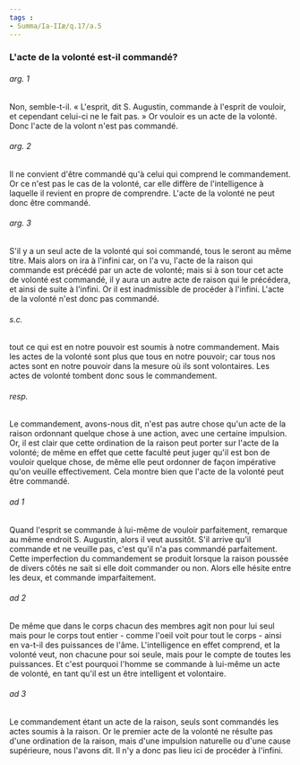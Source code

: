 ```yaml
---
tags : 
- Summa/Ia-IIæ/q.17/a.5
---
```


### L'acte de la volonté est-il commandé?

###### arg. 1
Non, semble-t-il. « L'esprit, dit S. Augustin, commande à l'esprit de vouloir, et cependant celui-ci ne le fait pas. » Or vouloir es un acte de la volonté. Donc l'acte de la volont n'est pas commandé. 

###### arg. 2
Il ne convient d'être commandé qu'à celui qui comprend le commandement. Or ce n'est pas le cas de la volonté, car elle diffère de l'intelligence à laquelle il revient en propre de comprendre. L'acte de la volonté ne peut donc être commandé. 

###### arg. 3
S'il y a un seul acte de la volonté qui soi commandé, tous le seront au même titre. Mais alors on ira à l'infini car, on l'a vu, l'acte de la raison qui commande est précédé par un acte de volonté; mais si à son tour cet acte de volonté est commandé, il y aura un autre acte de raison qui le précédera, et ainsi de suite à l'infini. Or il est inadmissible de procéder à l'infini. L'acte de la volonté n'est donc pas commandé. 

###### s.c.
tout ce qui est en notre pouvoir est soumis à notre commandement. Mais les actes de la volonté sont plus que tous en notre pouvoir; car tous nos actes sont en notre pouvoir dans la mesure où ils sont volontaires. Les actes de volonté tombent donc sous le commandement. 

###### resp.
Le commandement, avons-nous dit, n'est pas autre chose qu'un acte de la raison ordonnant quelque chose à une action, avec une certaine impulsion. Or, il est clair que cette ordination de la raison peut porter sur l'acte de la volonté; de même en effet que cette faculté peut juger qu'il est bon de vouloir quelque chose, de même elle peut ordonner de façon impérative qu'on veuille effectivement. Cela montre bien que l'acte de la volonté peut être commandé. 

###### ad 1
Quand l'esprit se commande à lui-même de vouloir parfaitement, remarque au même endroit S. Augustin, alors il veut aussitôt. S'il arrive qu'il commande et ne veuille pas, c'est qu'il n'a pas commandé parfaitement. Cette imperfection du commandement se produit lorsque la raison poussée de divers côtés ne sait si elle doit commander ou non. Alors elle hésite entre les deux, et commande imparfaitement. 

###### ad 2
De même que dans le corps chacun des membres agit non pour lui seul mais pour le corps tout entier - comme l'oeil voit pour tout le corps - ainsi en va-t-il des puissances de l'âme. L'intelligence en effet comprend, et la volonté veut, non chacune pour soi seule, mais pour le compte de toutes les puissances. Et c'est pourquoi l'homme se commande à lui-même un acte de volonté, en tant qu'il est un être intelligent et volontaire. 

###### ad 3
Le commandement étant un acte de la raison, seuls sont commandés les actes soumis à la raison. Or le premier acte de la volonté ne résulte pas d'une ordination de la raison, mais d'une impulsion naturelle ou d'une cause supérieure, nous l'avons dit. Il n'y a donc pas lieu ici de procéder à l'infini. 

